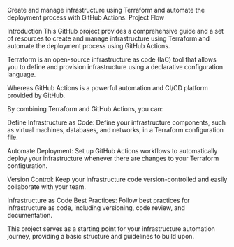 Create and manage infrastructure using Terraform and automate the deployment process with GitHub Actions.
Project Flow

Introduction
This GitHub project provides a comprehensive guide and a set of resources to create and manage infrastructure using Terraform and automate the deployment process using GitHub Actions.

Terraform is an open-source infrastructure as code (IaC) tool that allows you to define and provision infrastructure using a declarative configuration language.

Whereas GitHub Actions is a powerful automation and CI/CD platform provided by GitHub.

By combining Terraform and GitHub Actions, you can:

Define Infrastructure as Code: Define your infrastructure components, such as virtual machines, databases, and networks, in a Terraform configuration file.

Automate Deployment: Set up GitHub Actions workflows to automatically deploy your infrastructure whenever there are changes to your Terraform configuration.

Version Control: Keep your infrastructure code version-controlled and easily collaborate with your team.

Infrastructure as Code Best Practices: Follow best practices for infrastructure as code, including versioning, code review, and documentation.

This project serves as a starting point for your infrastructure automation journey, providing a basic structure and guidelines to build upon.
